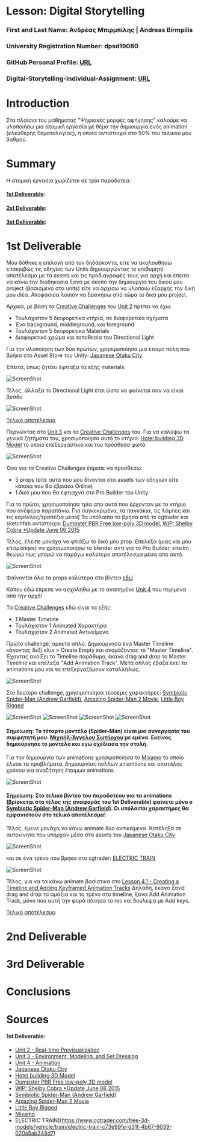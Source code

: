 # Lesson: Digital Storytelling

### First and Last Name: Ανδρέας Μπιρμπίλης | Andreas Birmpilis
### University Registration Number: dpsd19080
### GitHub Personal Profile: [URL](https://github.com/dpsd19080)
### Digital-Storytelling-Individual-Assignment: [URL](https://github.com/dpsd19080/Digital-Storytelling-Individual-Assignment)

# Introduction
Στα πλαίσια του μαθήματος "Ψηφιακές μορφές αφήγησης" καλούμε να υλοποιήσω μια ατομική εργασία με θέμα την δημιουργία ενός animation (ελεύθερης θεματολογίας), η οποία αντιστοιχεί στο 50% του τελικού μου βαθμού.


# Summary
Η ατομική εργασία χωρίζεται σε τρία παραδοτέα: 
#### [1st Deliverable](https://github.com/dpsd19080/Digital-Storytelling-Individual-Assignment/blob/main/my_report/README.md#1st-deliverable-1):
#### [2st Deliverable](https://github.com/dpsd19080/Digital-Storytelling-Individual-Assignment/blob/main/my_report/README.md#2nd-deliverable):
#### [3st Deliverable](https://github.com/dpsd19080/Digital-Storytelling-Individual-Assignment/blob/main/my_report/README.md#3rd-deliverable):

# 1st Deliverable
Μου δόθηκε η επιλογή από τον δηδάσκοντα, είτε να ακολουθήσω επακριβώς τις οδηγίες των Units δημιουργώντας το επιθυμητό αποτέλεσμα με τα assets και τις προδιαγραφές τους για αρχή και έπειτα να κάνω την διαδηκασία ξανά με σκοπό την δημιουργία του δικού μου project (βασισμένο στα units) είτε να αρχίσω να υλοποιώ εξαρχής την δική μου ιδέα. Αποφάσισα λοιπόν να ξεκινήσω από τώρα το δικό μου project.

Αρχικά, με βάση τα [Creative Challenges](https://learn.unity.com/tutorial/unit-2-creative-challenge?uv=2019.4&courseId=5ee00851edbc2a0022274f75&projectId=5ed723a8edbc2a00202eb57e) του [Unit 2](https://learn.unity.com/project/unit-2-realtime-previsualization?uv=2019.4&courseId=5ee00851edbc2a0022274f75) πρέπει να έχω:
 - Τουλάχιστον 5 διαφορετικα κτήρια, σε διαφορετικά σχήματα 
 - Ένα background, middleground, και foreground 
 - Τουλάχιστον 5 διαφορετικα Materials
 - Διαφορετικό χρώμα και τοποθεσία του Directional Light 

Για την υλοποίηση των δύο πρώτων, χρησιμοποίησα μια έτοιμη πόλη που βρήκα στο Asset Store του Unity: [Japanese Otaku City](https://assetstore.unity.com/packages/3d/environments/urban/japanese-otaku-city-20359)

Έπειτα, όπως ζητάει έφτιαξα τα εξής materials:

![ScreenShot](materials.png)

Τέλος, άλλαξα το Directional Light έτσι ώστε να φαίνεται σαν να είναι βράδυ

![ScreenShot](lights.png)

[Τελικό αποτέλεσμα](https://github.com/dpsd19080/Digital-Storytelling-Individual-Assignment/blob/main/dailies/Deliverable1/Unit2/README.md)

Περνώντας στο [Unit 3](https://learn.unity.com/project/unit-3-environment-modeling-set-dressing-in-unity?uv=2019.4&courseId=5ee00851edbc2a0022274f75) και τα [Creative Challenges](https://learn.unity.com/tutorial/unit-3-creative-challenge?uv=2019.4&courseId=5ee00851edbc2a0022274f75&projectId=5ed981dbedbc2a03f97c0646) του. Για να καλύψω τα γενικά ζητήματα του, χρησιμοποίησα αυτό το κτήριο: [Hotel building 3D Model](https://www.cgtrader.com/free-3d-models/architectural/architectural-street/hotel-building-3d-model-29fbeca1-4246-4448-85b8-8fae44c1551f) το οποίο επεξεργάστικα και του πρόσθεσα φωτά 

![ScreenShot](ktirio_unit3.png)

Όσο για τα Creative Challenges έπρεπε να προσθέσω:
- 5 props (είτε αυτά που μου δίνονται στα assets των οδηγιών είτε κάποια που θα έβρισκα Online)
- 1 δικό μου που θα έφτιαχνα στο Pro Builder του Unity

Για το πρώτο, χρησιμοποίησα τρία απο αυτά που έρχονταν με το κτήριο που ανέφερα παραπάνω. Πιο συγκεκριμένα, τα παγκάκια, τις λάμπες και τις καρέκλες/τραπέζια μέσα) Τα υπόλοιπα τα βρήσα από το cgtrader και sketchfab αντίστοιχα: [Dumpster PBR Free low-poly 3D model](https://www.cgtrader.com/free-3d-models/exterior/street-exterior/dumpster-pbr-e593aea2-b340-4fdf-936e-7c6f92ba1e2b), [WIP: Shelby Cobra *Update June 06 2015](https://sketchfab.com/3d-models/wip-shelby-cobra-update-june-06-2015-f0ac3a16165e40e4aeaec9858d2c3785)


Τέλος, έλειπε μονάχα να φτιάξω το δικό μου prop. Επέλεξα (μιας και μου επιτράπηκε) να χρησιμοποιήσω το blender αντί για το Pro Builder, επειδή θεωρώ πως μπορώ να παράγω καλύτερο αποτέλεσμα μέσα απο αυτό.

![ScreenShot](my_prop.jpg)

Φαίνονται όλα τα props καλύτερα στο βίντεο [εδώ](https://github.com/dpsd19080/Digital-Storytelling-Individual-Assignment/tree/main/dailies/Deliverable1/Unit3)

Κάπου εδώ έπρεπε να ασχοληθώ με το αγαπημένο [Unit 4](https://learn.unity.com/project/unit-4-creating-an-animatic-a-preliminary-version-of-an-animation?uv=2019.4&courseId=5ee00851edbc2a0022274f75) που περίμενα από την αρχή! 

Τα [Creative Challenges](https://learn.unity.com/tutorial/unit-4-creative-challenge?uv=2019.4&courseId=5ee00851edbc2a0022274f75&projectId=5ed9b7cdedbc2a115bab2a9f#) εδώ είναι τα εξής:
- 1 Master Timeline
- Τουλάχιστον 1 Animated Χαρακτήρα 
- Τουλάχιστον 2 Animated Αντικείμενα 

Πρώτο challenge, αρκετά απλό. Δημιούργησα ένα Master Timeline κάνοντας δεξί κλικ > Create Empty και ονομάζοντας το "Master Timeline". Έχοντας ανοίξει το Timeline παράθυρο, έκανα drag and drop το Master Timeline και επέλεξα "Add Animation Track". Μετά απλός έβαζα εκεί τα animations μου και τα επεξεργαζόμουν καταλλήλως.

![ScreenShot](master_timeline.png)

Στο δεύτερο challenge, χρησιμοποίησα τέσσερις χαρακτήρες: [Symbiotic Spider-Man (Andrew Garfield)](https://sketchfab.com/3d-models/symbiotic-spider-man-andrew-garfield-77c00d606ef54597be98d8d8142a9b7a), [Amazing Spider-Man 2 Movie](https://sketchfab.com/3d-models/amazing-spider-man-2-movie-bbdc7978e8554c97a66feffad5f7d33f), [Little Boy Rigged](https://www.cgtrader.com/free-3d-models/character/child/little-boy-rigged-animated-game-ready)

![ScreenShot](symbiote_tasm.png)
![ScreenShot](tasm.png)
![ScreenShot](boy.png)
![ScreenShot](myspidey.png)

 #### Σημείωση: Το τέταρτο μοντέλο (Spider-Man) είναι μια συνεργασία του συμφητητή μου: [Μιχαήλ-Άγγελου Σωτήρχου](https://github.com/MichailAngelosSotirchos) με εμένα. Εκείνος δημιούργησε το μοντέλο και εγώ σχεδίασα την στολή.

Για την δημιουργία των animations χρησιμοποίησα το [Mixamo](https://www.mixamo.com/#/) το οποίο έλυσε τα προβλήματα, δημιουργίας πολλών aniamtions και σπατάλης χρόνου για αναζήτηση έτοιμων animations

![ScreenShot](mixamo.png)

 #### Σημείωση: Στο τελικό βίντεο του παραδοτέου για τα animations (βρίσκεται στο τέλος της αναφοράς του 1st Deliverable) φαίνετε μόνο ο [Symbiotic Spider-Man (Andrew Garfield)](https://sketchfab.com/3d-models/symbiotic-spider-man-andrew-garfield-77c00d606ef54597be98d8d8142a9b7a). Οι υπόλοιποι χαρακτήρες θα εμφανιστούν στο τελικό αποτέλεσμα!

Τέλος, έμενε μονάχα να κάνω animate δύο αντικείμενα. Κατέληξα σε αυτοκίνητα που υπήρχαν μέσα στα assets του [Japanese Otaku City](https://assetstore.unity.com/packages/3d/environments/urban/japanese-otaku-city-20359) 

![ScreenShot](cars.png)

και σε ένα τρένο που βρήκα στο cgtrader: [ELECTRIC TRAIN](https://www.cgtrader.com/free-3d-models/vehicle/train/electric-train-c73e99fe-d31f-4b67-9039-020a5ab348d7)

![ScreenShot](train.png)

Τέλος, για να τα κάνω animate βασίστικα στο [Lesson 4.1 - Creating a Timeline and Adding Keyframed Animation Tracks](https://learn.unity.com/tutorial/lesson-4-1-creating-a-timeline-and-adding-keyframed-animation-tracks?uv=2019.4&courseId=5ee00851edbc2a0022274f75&projectId=5ed9b7cdedbc2a115bab2a9f#)
Δηλαδή, έκανα ξανά drag and drop τα αμάξια και το τρένο στο timeline, ξανά Add Animation Track, μόνο που αυτή την φορά πάτησα το rec και δούλεψα με Add keys.

[Τελικό αποτέλεσμα](https://github.com/dpsd19080/Digital-Storytelling-Individual-Assignment/tree/main/dailies/Deliverable1/Unit4) 

# 2nd Deliverable


# 3rd Deliverable 


# Conclusions


# Sources
#### 1st Deliverable:
- [Unit 2 - Real-time Previsualization](https://learn.unity.com/project/unit-2-realtime-previsualization?uv=2019.4&courseId=5ee00851edbc2a0022274f75)
- [Unit 3 - Environment, Modeling, and Set Dressing](https://learn.unity.com/project/unit-3-environment-modeling-set-dressing-in-unity?uv=2019.4&courseId=5ee00851edbc2a0022274f75)
- [Unit 4 - Animation](https://learn.unity.com/project/unit-4-creating-an-animatic-a-preliminary-version-of-an-animation?uv=2019.4&courseId=5ee00851edbc2a0022274f75)
- [Japanese Otaku City](https://assetstore.unity.com/packages/3d/environments/urban/japanese-otaku-city-20359)
- [Hotel building 3D Model](https://www.cgtrader.com/free-3d-models/architectural/architectural-street/hotel-building-3d-model-29fbeca1-4246-4448-85b8-8fae44c1551f)
- [Dumpster PBR Free low-poly 3D model](https://www.cgtrader.com/free-3d-models/exterior/street-exterior/dumpster-pbr-e593aea2-b340-4fdf-936e-7c6f92ba1e2b)
- [WIP: Shelby Cobra *Update June 06 2015](https://sketchfab.com/3d-models/wip-shelby-cobra-update-june-06-2015-f0ac3a16165e40e4aeaec9858d2c3785)
- [Symbiotic Spider-Man (Andrew Garfield)](https://sketchfab.com/3d-models/symbiotic-spider-man-andrew-garfield-77c00d606ef54597be98d8d8142a9b7a)
- [Amazing Spider-Man 2 Movie](https://sketchfab.com/3d-models/amazing-spider-man-2-movie-bbdc7978e8554c97a66feffad5f7d33f)
- [Little Boy Rigged](https://www.cgtrader.com/free-3d-models/character/child/little-boy-rigged-animated-game-ready)
- [Mixamo](https://www.mixamo.com/#/)
- ELECTRIC TRAIN](https://www.cgtrader.com/free-3d-models/vehicle/train/electric-train-c73e99fe-d31f-4b67-9039-020a5ab348d7)
